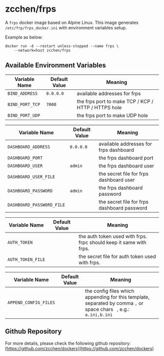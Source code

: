 zcchen/frps
=============================================

A `frps` docker image based on Alpine Linux.
This image generates `/etc/frp/frps_docker.ini` with environment variables setup.

Example as below:

```
docker run -d --restart unless-stopped --name frps \
    --network=host zcchen/frps
```

Available Environment Variables
---------------------------------------------

| Variable Name | Default Value | Meaning |
| ------------- | ------------- | ------- |
| `BIND_ADDRESS` | `0.0.0.0` | available addresses for frps |
| `BIND_PORT_TCP` | `7000`  | the frps port to make TCP / KCP / HTTP / HTTPS hole |
| `BIND_PORT_UDP` |         | the frps port to make UDP hole |

| Variable Name | Default Value | Meaning |
| ------------- | ------------- | ------- |
| `DASHBOARD_ADDRESS` | `0.0.0.0` | available addresses for frps dashboard |
| `DASHBOARD_PORT` |         | the frps dashboard port |
| `DASHBOARD_USER` | `admin` | the frps dashboard user |
| `DASHBOARD_USER_FILE` |    | the secret file for frps dashboard user |
| `DASHBOARD_PASSWORD` | `admin` | the frps dashboard password |
| `DASHBOARD_PASSWORD_FILE` |    | the secret file for frps dashboard password |

| Variable Name | Default Value | Meaning |
| ------------- | ------------- | ------- |
| `AUTH_TOKEN`  |       | the auth token used with frps. frpc should keep it same with frps. |
| `AUTH_TOKEN_FILE`  |       | the secret file for auth token used with frps. |

| Variable Name | Default Value | Meaning |
| ------------- | ------------- | ------- |
| `APPEND_CONFIG_FILES`  |       | the config files which appending for this template, separated by comma `,` or space chars ` `, e.g.: `a.ini,b.ini`|

Github Repository
---------------------------------------------

For more details, please check the following github repository:
[https://github.com/zcchen/dockers](https://github.com/zcchen/dockers)

